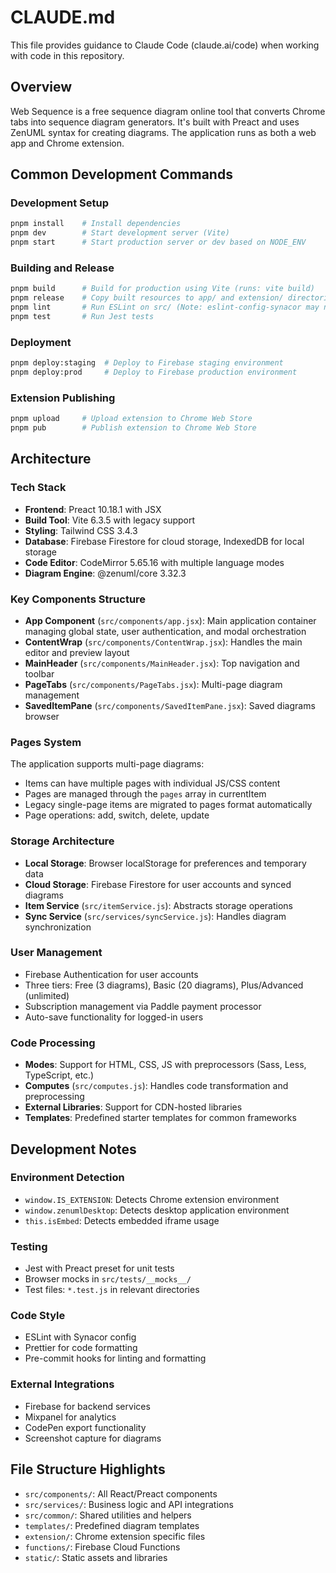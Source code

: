 # CLAUDE.md

This file provides guidance to Claude Code (claude.ai/code) when working with code in this repository.

## Overview

Web Sequence is a free sequence diagram online tool that converts Chrome tabs into sequence diagram generators. It's built with Preact and uses ZenUML syntax for creating diagrams. The application runs as both a web app and Chrome extension.

## Common Development Commands

### Development Setup
```bash
pnpm install    # Install dependencies
pnpm dev        # Start development server (Vite)
pnpm start      # Start production server or dev based on NODE_ENV
```

### Building and Release
```bash
pnpm build      # Build for production using Vite (runs: vite build)
pnpm release    # Copy built resources to app/ and extension/ directories (runs: gulp)
pnpm lint       # Run ESLint on src/ (Note: eslint-config-synacor may need fixing)
pnpm test       # Run Jest tests
```

### Deployment
```bash
pnpm deploy:staging  # Deploy to Firebase staging environment
pnpm deploy:prod     # Deploy to Firebase production environment
```

### Extension Publishing
```bash
pnpm upload     # Upload extension to Chrome Web Store
pnpm pub        # Publish extension to Chrome Web Store
```

## Architecture

### Tech Stack
- **Frontend**: Preact 10.18.1 with JSX
- **Build Tool**: Vite 6.3.5 with legacy support
- **Styling**: Tailwind CSS 3.4.3
- **Database**: Firebase Firestore for cloud storage, IndexedDB for local storage
- **Code Editor**: CodeMirror 5.65.16 with multiple language modes
- **Diagram Engine**: @zenuml/core 3.32.3

### Key Components Structure
- **App Component** (`src/components/app.jsx`): Main application container managing global state, user authentication, and modal orchestration
- **ContentWrap** (`src/components/ContentWrap.jsx`): Handles the main editor and preview layout
- **MainHeader** (`src/components/MainHeader.jsx`): Top navigation and toolbar
- **PageTabs** (`src/components/PageTabs.jsx`): Multi-page diagram management
- **SavedItemPane** (`src/components/SavedItemPane.jsx`): Saved diagrams browser

### Pages System
The application supports multi-page diagrams:
- Items can have multiple pages with individual JS/CSS content
- Pages are managed through the `pages` array in currentItem
- Legacy single-page items are migrated to pages format automatically
- Page operations: add, switch, delete, update

### Storage Architecture
- **Local Storage**: Browser localStorage for preferences and temporary data
- **Cloud Storage**: Firebase Firestore for user accounts and synced diagrams
- **Item Service** (`src/itemService.js`): Abstracts storage operations
- **Sync Service** (`src/services/syncService.js`): Handles diagram synchronization

### User Management
- Firebase Authentication for user accounts
- Three tiers: Free (3 diagrams), Basic (20 diagrams), Plus/Advanced (unlimited)
- Subscription management via Paddle payment processor
- Auto-save functionality for logged-in users

### Code Processing
- **Modes**: Support for HTML, CSS, JS with preprocessors (Sass, Less, TypeScript, etc.)
- **Computes** (`src/computes.js`): Handles code transformation and preprocessing
- **External Libraries**: Support for CDN-hosted libraries
- **Templates**: Predefined starter templates for common frameworks

## Development Notes

### Environment Detection
- `window.IS_EXTENSION`: Detects Chrome extension environment
- `window.zenumlDesktop`: Detects desktop application environment
- `this.isEmbed`: Detects embedded iframe usage

### Testing
- Jest with Preact preset for unit tests
- Browser mocks in `src/tests/__mocks__/`
- Test files: `*.test.js` in relevant directories

### Code Style
- ESLint with Synacor config
- Prettier for code formatting
- Pre-commit hooks for linting and formatting

### External Integrations
- Firebase for backend services
- Mixpanel for analytics
- CodePen export functionality
- Screenshot capture for diagrams

## File Structure Highlights

- `src/components/`: All React/Preact components
- `src/services/`: Business logic and API integrations
- `src/common/`: Shared utilities and helpers
- `templates/`: Predefined diagram templates
- `extension/`: Chrome extension specific files
- `functions/`: Firebase Cloud Functions
- `static/`: Static assets and libraries